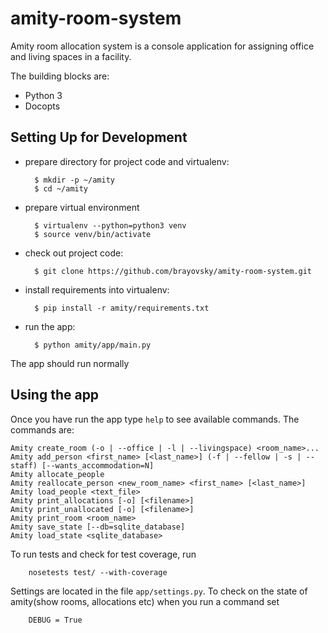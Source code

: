 # amity-room-system
Amity room allocation system is a console application for assigning office and living spaces in a facility.

The building blocks are:

* Python 3
* Docopts

## Setting Up for Development
* prepare directory for project code and virtualenv:

        $ mkdir -p ~/amity
        $ cd ~/amity

* prepare virtual environment

        $ virtualenv --python=python3 venv
        $ source venv/bin/activate

* check out project code:

        $ git clone https://github.com/brayovsky/amity-room-system.git

* install requirements into virtualenv:

        $ pip install -r amity/requirements.txt

* run the app:

        $ python amity/app/main.py

The app should run normally

## Using the app
Once you have run the app type `help` to see available commands. The commands are:

    Amity create_room (-o | --office | -l | --livingspace) <room_name>...
    Amity add_person <first_name> [<last_name>] (-f | --fellow | -s | --staff) [--wants_accommodation=N]
    Amity allocate_people
    Amity reallocate_person <new_room_name> <first_name> [<last_name>]
    Amity load_people <text_file>
    Amity print_allocations [-o] [<filename>]
    Amity print_unallocated [-o] [<filename>]
    Amity print_room <room_name>
    Amity save_state [--db=sqlite_database]
    Amity load_state <sqlite_database>

To run tests and check for test coverage, run

        nosetests test/ --with-coverage

Settings are located in the file `app/settings.py`. To check on the state of amity(show rooms, allocations etc) when you run a command set

        DEBUG = True

